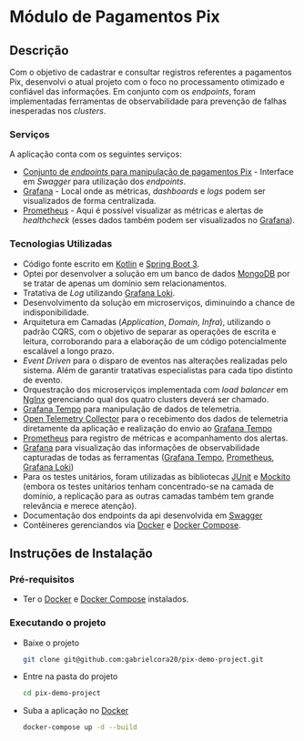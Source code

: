 # Módulo de Pagamentos Pix

## **Descrição**

Com o objetivo de cadastrar e consultar registros referentes a pagamentos Pix, desenvolvi o atual projeto com o foco no processamento otimizado e confiável das informações. Em conjunto com os _endpoints_, foram implementadas ferramentas de observabilidade para prevenção de falhas inesperadas nos _clusters_.

### Serviços

A aplicação conta com os seguintes serviços:

- [Conjunto de _endpoints_ para manipulação de pagamentos Pix](http://localhost/swagger-ui/index.html) - Interface em _Swagger_ para utilização dos _endpoints_.
- [Grafana](http://localhost:3000) - Local onde as métricas, _dashboards_ e _logs_ podem ser visualizados de forma centralizada.
- [Prometheus](http://localhost:9090) - Aqui é possível visualizar as métricas e alertas de _healthcheck_ (esses dados também podem ser visualizados no [Grafana](http://localhost:3000)).

### Tecnologias Utilizadas

- Código fonte escrito em [Kotlin](https://kotlinlang.org/) e [Spring Boot 3](https://spring.io/).
- Optei por desenvolver a solução em um banco de dados [MongoDB](https://www.mongodb.com/) por se tratar de apenas um domínio sem relacionamentos.
- Tratativa de _Log_ utilizando [Grafana Loki](https://grafana.com/docs/loki/latest/).
- Desenvolvimento da solução em microserviços, diminuindo a chance de indisponibilidade.
- Arquitetura em Camadas (_Application_, _Domain_, _Infra_), utilizando o padrão CQRS, com o objetivo de separar as operações de escrita e leitura, corroborando para a elaboração de um código potencialmente escalável a longo prazo.
- _Event Driven_ para o disparo de eventos nas alterações realizadas pelo sistema. Além de garantir tratativas especialistas para cada tipo distinto de evento.
- Orquestração dos microserviços implementada com _load balancer_ em [NgInx](https://docs.nginx.com/nginx/admin-guide/load-balancer/http-load-balancer/) gerenciando qual dos quatro clusters deverá ser chamado.
- [Grafana Tempo](https://grafana.com/docs/tempo/latest/) para manipulação de dados de telemetria.
- [Open Telemetry Collector](https://opentelemetry.io/docs/collector/) para o recebimento dos dados de telemetria diretamente da aplicação e realização do envio ao [Grafana Tempo](https://grafana.com/docs/tempo/latest/)
- [Prometheus](http://localhost:9090) para registro de métricas e acompanhamento dos alertas.
- [Grafana](https://grafana.com/docs/grafana/latest/) para visualização das informações de observabilidade capturadas de todas as ferramentas ([Grafana Tempo](https://grafana.com/docs/tempo/latest/), [Prometheus](http://localhost:9090), [Grafana Loki](https://grafana.com/docs/loki/latest/))
- Para os testes unitários, foram utilizadas as bibliotecas [JUnit](https://junit.org/junit4/) e [Mockito](https://site.mockito.org/) (embora os testes unitários tenham concentrado-se na camada de domínio, a replicação para as outras camadas também tem grande relevância e merece atenção).
- Documentação dos endpoints da api desenvolvida em [Swagger](https://swagger.io/)
- Contêineres gerenciandos via [Docker](https://docs.docker.com/) e [Docker Compose](https://docs.docker.com/compose/).

## **Instruções de Instalação**

### Pré-requisitos

- Ter o [Docker](https://docs.docker.com/get-docker/) e [Docker Compose](https://docs.docker.com/compose/install/) instalados.

### Executando o projeto

- Baixe o projeto
  ```sh
  git clone git@github.com:gabrielcora20/pix-demo-project.git
  ```
- Entre na pasta do projeto
  ```sh
  cd pix-demo-project
  ```
- Suba a aplicação no [Docker](https://docs.docker.com/)
  ```sh
  docker-compose up -d --build
  ```
